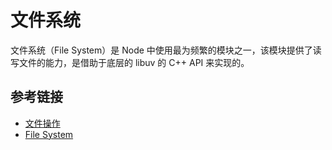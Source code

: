 # 文件系统
文件系统（File System）是 Node 中使用最为频繁的模块之一，该模块提供了读写文件的能力，是借助于底层的 libuv 的 C++ API 来实现的。

## 参考链接
* [文件操作](https://nqdeng.github.io/7-days-nodejs/#3)
* [File System](https://nodejs.org/api/fs.html)


